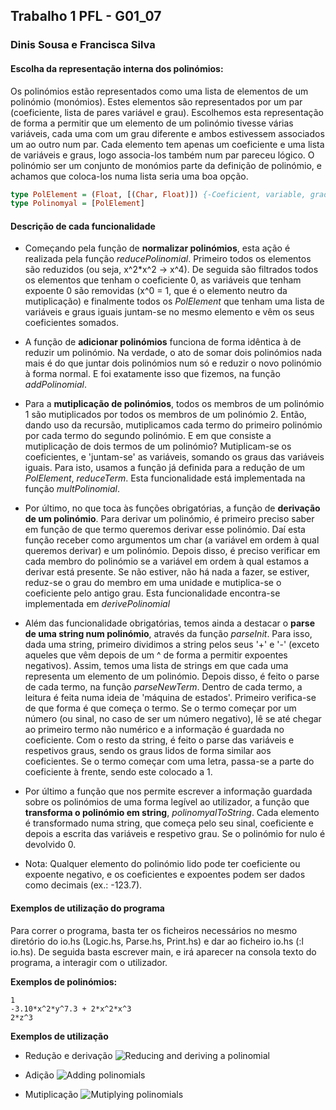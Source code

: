 ## Trabalho 1 PFL - G01_07

### Dinis Sousa e Francisca Silva

#### Escolha da representação interna dos polinómios:
Os polinómios estão representados como uma lista de elementos de um polinómio (monómios). Estes elementos são representados por um par (coeficiente, lista de pares variável e grau). Escolhemos esta representação de forma a permitir que um elemento de um polinómio tivesse várias variáveis, cada uma com um grau diferente e ambos estivessem associados um ao outro num par. Cada elemento tem apenas um coeficiente e uma lista de variáveis e graus, logo associa-los também num par pareceu lógico. O polinómio ser um conjunto de monómios parte da definição de polinómio, e achamos que coloca-los numa lista seria uma boa opção.

```hs
type PolElement = (Float, [(Char, Float)]) {-Coeficient, variable, grade-}
type Polinomyal = [PolElement]
```

#### Descrição de cada funcionalidade
- Começando pela função de **normalizar polinómios**, esta ação é realizada pela função *reducePolinomial*. Primeiro todos os elementos são reduzidos (ou seja, x^2\*x^2 -> x^4). De seguida são filtrados todos os elementos que tenham o coeficiente 0, as variáveis que tenham expoente 0 são removidas (x^0 = 1, que é o elemento neutro da mutiplicação) e finalmente todos os *PolElement* que tenham uma lista de variáveis e graus iguais juntam-se no mesmo elemento e vêm os seus coeficientes somados.

- A função de **adicionar polinómios** funciona de forma idêntica à de reduzir um polinómio. Na verdade, o ato de somar dois polinómios nada mais é do que juntar dois polinómios num só e reduzir o novo polinómio à forma normal. E foi exatamente isso que fizemos, na função *addPolinomial*.

- Para a **mutiplicação de polinómios**, todos os membros de um polinómio 1 são mutiplicados por todos os membros de um polinómio 2. Então, dando uso da recursão, mutiplicamos cada termo do primeiro polinómio por cada termo do segundo polinómio. E em que consiste a mutiplicação de dois termos de um polinómio? Mutiplicam-se os coeficientes, e 'juntam-se' as variáveis, somando os graus das variáveis iguais. Para isto, usamos a função já definida para a redução de um *PolElement*, *reduceTerm*. Esta funcionalidade está implementada na função *multPolinomial*.

- Por último, no que toca às funções obrigatórias, a função de **derivação de um polinómio**. Para derivar um polinómio, é primeiro preciso saber em função de que termo queremos derivar esse polinómio. Daí esta função receber como argumentos um char (a variável em ordem à qual queremos derivar) e um polinómio. Depois disso, é preciso verificar em cada membro do polinómio se a variável em ordem à qual estamos a derivar está presente. Se não estiver, não há nada a fazer, se estiver, reduz-se o grau do membro em uma unidade e mutiplica-se o coeficiente pelo antigo grau. Esta funcionalidade encontra-se implementada em *derivePolinomial*

- Além das funcionalidade obrigatórias, temos ainda a destacar o **parse de uma string num polinómio**, através da função *parseInit*. Para isso, dada uma string, primeiro dividimos a string pelos seus '+' e '-' (exceto aqueles que vêm depois de um ^ de forma a permitir expoentes negativos). Assim, temos uma lista de strings em que cada uma representa um elemento de um polinómio. Depois disso, é feito o parse de cada termo, na função *parseNewTerm*. Dentro de cada termo, a leitura é feita numa ideia de 'máquina de estados'. Primeiro verifica-se de que forma é que começa o termo. Se o termo começar por um número (ou sinal, no caso de ser um número negativo), lê se até chegar ao primeiro termo não numérico e a informação é guardada no coeficiente. Com o resto da string, é feito o parse das variáveis e respetivos graus, sendo os graus lidos de forma similar aos coeficientes. Se o termo começar com uma letra, passa-se a parte do coeficiente à frente, sendo este colocado a 1.

- Por último a função que nos permite escrever a informação guardada sobre os polinómios de uma forma legível ao utilizador, a função que **transforma o polinómio em string**, *polinomyalToString*. Cada elemento é transformado numa string, que começa pelo seu sinal, coeficiente e depois a escrita das variáveis e respetivo grau. Se o polinómio for nulo é devolvido 0.

- Nota: Qualquer elemento do polinómio lido pode ter coeficiente ou expoente negativo, e os coeficientes e expoentes podem ser dados como decimais (ex.: -123.7).

#### Exemplos de utilização do programa
Para correr o programa, basta ter os ficheiros necessários no mesmo diretório do io.hs (Logic.hs, Parse.hs, Print.hs) e dar ao ficheiro io.hs (:l io.hs). De seguida basta escrever main, e irá aparecer na consola texto do programa, a interagir com o utilizador.

**Exemplos de polinómios:**
```
1
-3.10*x^2*y^7.3 + 2*x^2*x^3
2*z^3
```

**Exemplos de utilização**
- Redução e derivação
![Reducing and deriving a polinomial](https://i.imgur.com/vMJGFu4.png)

- Adição
![Adding polinomials](https://i.imgur.com/1IFTRbN.png)

- Mutiplicação
![Mutiplying polinomials](https://i.imgur.com/byTGypS.png)
